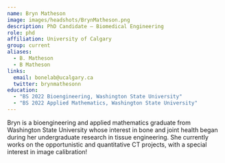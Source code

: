 ```yaml
---
name: Bryn Matheson
image: images/headshots/BrynMatheson.png
description: PhD Candidate – Biomedical Engineering
role: phd
affiliation: University of Calgary
group: current
aliases: 
  - B. Matheson
  - B Matheson
links:
  email: bonelab@ucalgary.ca
  twitter: brynmathesonn
education:
  - "BS 2022 Bioengineering, Washington State University"
  - "BS 2022 Applied Mathematics, Washington State University"
---
```


Bryn is a bioengineering and applied mathematics graduate from Washington State University whose 
interest in bone and joint health began during her undergraduate research in tissue engineering.
She currently works on the opportunistic and quantitative CT projects, with a special interest 
in image calibration! 